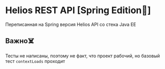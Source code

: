 # Helios REST API [Spring Edition🍃]

Переписанная на Spring версия Helios API со стека Java EE

## Важно☠️
Тесты не написаны, поэтому не факт, что проект рабочий, но базовый тест `contextLoads` проходит
